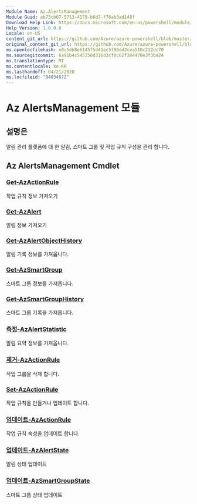 ```yaml
---
Module Name: Az.AlertsManagement
Module Guid: ab73cb67-5713-4179-b6d7-f76ab3ad148f
Download Help Link: https://docs.microsoft.com/en-us/powershell/module/az.alertsmanagement
Help Version: 1.0.0.0
Locale: en-US
content_git_url: https://github.com/Azure/azure-powershell/blob/master/src/AlertsManagement/AlertsManagement/help/Az.AlertsManagement.md
original_content_git_url: https://github.com/Azure/azure-powershell/blob/master/src/AlertsManagement/AlertsManagement/help/Az.AlertsManagement.md
ms.openlocfilehash: e8c5db8e6145f5d41ec5f96dd2cea510c212dc70
ms.sourcegitcommit: 6a91b4c545350d316d3cf8c62f384478e3f3ba24
ms.translationtype: MT
ms.contentlocale: ko-KR
ms.lasthandoff: 04/21/2020
ms.locfileid: "94034672"
---
```

# Az AlertsManagement 모듈
## 설명은
알림 관리 플랫폼에 대 한 알림, 스마트 그룹 및 작업 규칙 구성을 관리 합니다.

## Az AlertsManagement Cmdlet
### [Get-AzActionRule](Get-AzActionRule.md)
작업 규칙 정보 가져오기

### [Get-AzAlert](Get-AzAlert.md)
알림 정보 가져오기

### [Get-AzAlertObjectHistory](Get-AzAlertObjectHistory.md)
알림 기록 정보를 가져옵니다.

### [Get-AzSmartGroup](Get-AzSmartGroup.md)
스마트 그룹 정보를 가져옵니다.

### [Get-AzSmartGroupHistory](Get-AzSmartGroupHistory.md)
스마트 그룹 기록을 가져옵니다.

### [측정-AzAlertStatistic](Measure-AzAlertStatistic.md)
알림 요약 정보를 가져옵니다.

### [제거-AzActionRule](Remove-AzActionRule.md)
작업 그룹을 삭제 합니다.

### [Set-AzActionRule](Set-AzActionRule.md)
작업 규칙을 만들거나 업데이트 합니다.

### [업데이트-AzActionRule](Update-AzActionRule.md)
작업 규칙 속성을 업데이트 합니다.

### [업데이트-AzAlertState](Update-AzAlertState.md)
알림 상태 업데이트

### [업데이트-AzSmartGroupState](Update-AzSmartGroupState.md)
스마트 그룹 상태 업데이트

